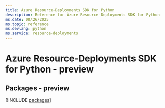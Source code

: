 ```yaml
---
title: Azure Resource-Deployments SDK for Python
description: Reference for Azure Resource-Deployments SDK for Python
ms.date: 08/26/2025
ms.topic: reference
ms.devlang: python
ms.service: resource-deployments
---
```

# Azure Resource-Deployments SDK for Python - preview
## Packages - preview
[!INCLUDE [packages](resource-deployments-index.md)]